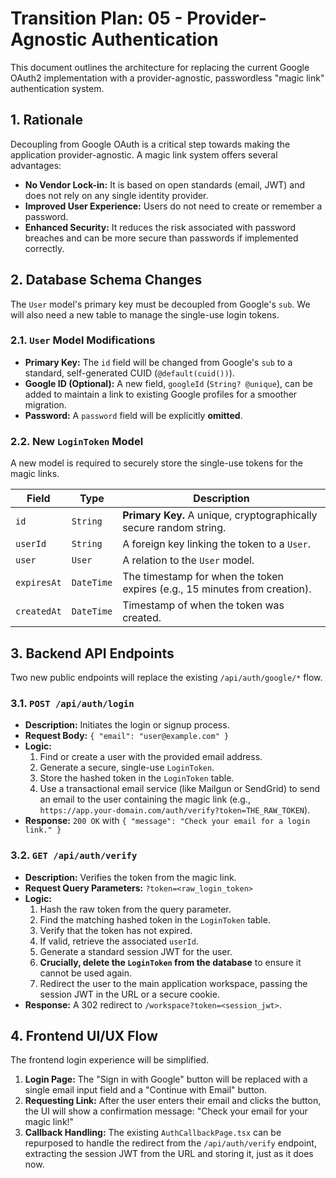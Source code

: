 # Transition Plan: 05 - Provider-Agnostic Authentication

This document outlines the architecture for replacing the current Google OAuth2 implementation with a provider-agnostic, passwordless "magic link" authentication system.

## 1. Rationale

Decoupling from Google OAuth is a critical step towards making the application provider-agnostic. A magic link system offers several advantages:
-   **No Vendor Lock-in:** It is based on open standards (email, JWT) and does not rely on any single identity provider.
-   **Improved User Experience:** Users do not need to create or remember a password.
-   **Enhanced Security:** It reduces the risk associated with password breaches and can be more secure than passwords if implemented correctly.

## 2. Database Schema Changes

The `User` model's primary key must be decoupled from Google's `sub`. We will also need a new table to manage the single-use login tokens.

### 2.1. `User` Model Modifications

-   **Primary Key:** The `id` field will be changed from Google's `sub` to a standard, self-generated CUID (`@default(cuid())`).
-   **Google ID (Optional):** A new field, `googleId` (`String? @unique`), can be added to maintain a link to existing Google profiles for a smoother migration.
-   **Password:** A `password` field will be explicitly **omitted**.

### 2.2. New `LoginToken` Model

A new model is required to securely store the single-use tokens for the magic links.

| Field       | Type      | Description                                                              |
|-------------|-----------|--------------------------------------------------------------------------|
| `id`        | `String`  | **Primary Key.** A unique, cryptographically secure random string.       |
| `userId`    | `String`  | A foreign key linking the token to a `User`.                             |
| `user`      | `User`    | A relation to the `User` model.                                          |
| `expiresAt` | `DateTime`| The timestamp for when the token expires (e.g., 15 minutes from creation). |
| `createdAt` | `DateTime`| Timestamp of when the token was created.                                 |

## 3. Backend API Endpoints

Two new public endpoints will replace the existing `/api/auth/google/*` flow.

### 3.1. `POST /api/auth/login`

-   **Description:** Initiates the login or signup process.
-   **Request Body:** `{ "email": "user@example.com" }`
-   **Logic:**
    1.  Find or create a user with the provided email address.
    2.  Generate a secure, single-use `LoginToken`.
    3.  Store the hashed token in the `LoginToken` table.
    4.  Use a transactional email service (like Mailgun or SendGrid) to send an email to the user containing the magic link (e.g., `https://app.your-domain.com/auth/verify?token=THE_RAW_TOKEN`).
-   **Response:** `200 OK` with `{ "message": "Check your email for a login link." }`

### 3.2. `GET /api/auth/verify`

-   **Description:** Verifies the token from the magic link.
-   **Request Query Parameters:** `?token=<raw_login_token>`
-   **Logic:**
    1.  Hash the raw token from the query parameter.
    2.  Find the matching hashed token in the `LoginToken` table.
    3.  Verify that the token has not expired.
    4.  If valid, retrieve the associated `userId`.
    5.  Generate a standard session JWT for the user.
    6.  **Crucially, delete the `LoginToken` from the database** to ensure it cannot be used again.
    7.  Redirect the user to the main application workspace, passing the session JWT in the URL or a secure cookie.
-   **Response:** A 302 redirect to `/workspace?token=<session_jwt>`.

## 4. Frontend UI/UX Flow

The frontend login experience will be simplified.

1.  **Login Page:** The "Sign in with Google" button will be replaced with a single email input field and a "Continue with Email" button.
2.  **Requesting Link:** After the user enters their email and clicks the button, the UI will show a confirmation message: "Check your email for your magic link!"
3.  **Callback Handling:** The existing `AuthCallbackPage.tsx` can be repurposed to handle the redirect from the `/api/auth/verify` endpoint, extracting the session JWT from the URL and storing it, just as it does now.
